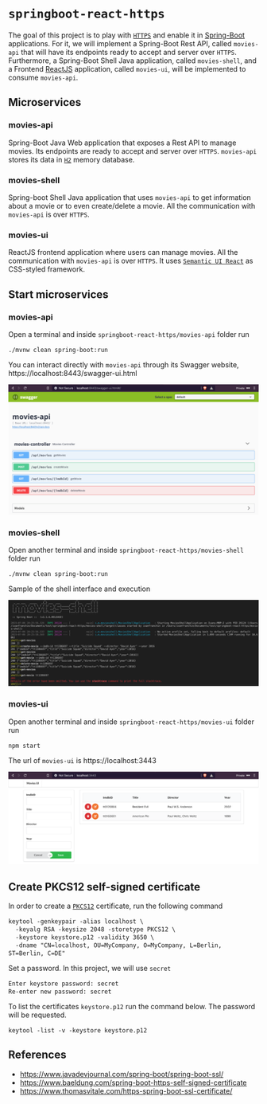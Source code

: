 # `springboot-react-https`

The goal of this project is to play with [`HTTPS`](https://en.wikipedia.org/wiki/HTTPS) and enable it in [Spring-Boot](https://spring.io/projects/spring-boot) applications. For it, we will implement a Spring-Boot Rest API, called `movies-api` that will have its endpoints ready to accept and server over `HTTPS`. Furthermore, a Spring-Boot Shell Java application, called `movies-shell`, and a Frontend [ReactJS](https://reactjs.org/) application, called `movies-ui`, will be implemented to consume `movies-api`.

## Microservices

### movies-api

Spring-Boot Java Web application that exposes a Rest API to manage movies. Its endpoints are ready to accept and server over `HTTPS`. `movies-api` stores its data in [`H2`](https://www.h2database.com/html/main.html) memory database.

### movies-shell

Spring-boot Shell Java application that uses `movies-api` to get information about a movie or to even create/delete a movie. All the communication with `movies-api` is over `HTTPS`.

### movies-ui

ReactJS frontend application where users can manage movies. All the communication with `movies-api` is over `HTTPS`. It uses [`Semantic UI React`](https://react.semantic-ui.com/) as CSS-styled framework.

## Start microservices

### movies-api

Open a terminal and inside `springboot-react-https/movies-api` folder run
```
./mvnw clean spring-boot:run
```

You can interact directly with `movies-api` through its Swagger website, https://localhost:8443/swagger-ui.html

![movies-api](images/movies-api.png)

### movies-shell

Open another terminal and inside `springboot-react-https/movies-shell` folder run
```
./mvnw clean spring-boot:run
```

Sample of the shell interface and execution

![movies-shell](images/movies-shell.png)

### movies-ui

Open another terminal and inside `springboot-react-https/movies-ui` folder run
```
npm start
```

The url of `movies-ui` is https://localhost:3443

![movies-ui](images/movies-ui.png)

## Create PKCS12 self-signed certificate

In order to create a [`PKCS12`](https://en.wikipedia.org/wiki/PKCS_12) certificate, run the following command
```
keytool -genkeypair -alias localhost \
  -keyalg RSA -keysize 2048 -storetype PKCS12 \
  -keystore keystore.p12 -validity 3650 \
  -dname "CN=localhost, OU=MyCompany, O=MyCompany, L=Berlin, ST=Berlin, C=DE"
```

Set a password. In this project, we will use `secret`
```
Enter keystore password: secret
Re-enter new password: secret
```

To list the certificates `keystore.p12` run the command below. The password will be requested.
```
keytool -list -v -keystore keystore.p12
```

## References

- https://www.javadevjournal.com/spring-boot/spring-boot-ssl/
- https://www.baeldung.com/spring-boot-https-self-signed-certificate
- https://www.thomasvitale.com/https-spring-boot-ssl-certificate/